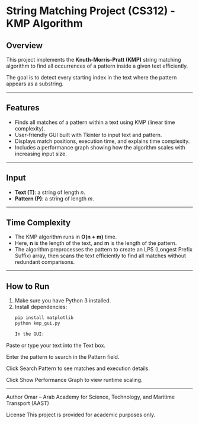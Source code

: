 # String Matching Project (CS312) - KMP Algorithm

## Overview

This project implements the **Knuth-Morris-Pratt (KMP)** string matching algorithm to find all occurrences of a pattern inside a given text efficiently.

The goal is to detect every starting index in the text where the pattern appears as a substring.

---

## Features

- Finds all matches of a pattern within a text using KMP (linear time complexity).
- User-friendly GUI built with Tkinter to input text and pattern.
- Displays match positions, execution time, and explains time complexity.
- Includes a performance graph showing how the algorithm scales with increasing input size.

---

## Input

- **Text (T)**: a string of length *n*.
- **Pattern (P)**: a string of length *m*.

---

## Time Complexity

- The KMP algorithm runs in **O(n + m)** time.
- Here, **n** is the length of the text, and **m** is the length of the pattern.
- The algorithm preprocesses the pattern to create an LPS (Longest Prefix Suffix) array, then scans the text efficiently to find all matches without redundant comparisons.

---

## How to Run

1. Make sure you have Python 3 installed.  
2. Install dependencies:  
   ```bash
   pip install matplotlib
   python kmp_gui.py

   In the GUI:

Paste or type your text into the Text box.

Enter the pattern to search in the Pattern field.

Click Search Pattern to see matches and execution details.

Click Show Performance Graph to view runtime scaling.

----
Author
Omar – Arab Academy for Science, Technology, and Maritime Transport (AAST)

License
This project is provided for academic purposes only.

